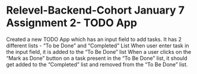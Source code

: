 # Relevel-Backend-Cohort January 7 Assignment 2- TODO App

Created a new TODO App which has an input field to add tasks. It has 2 different lists - “To be Done” and “Completed” List
When user enter task in the input field, it is added to the “To Be Done” list
When a user clicks on the “Mark as Done” button on a task present in the “To Be Done” list, it should get added to the “Completed” list and removed from the “To Be Done” list.
